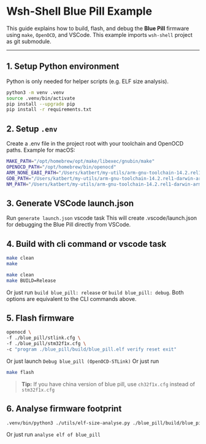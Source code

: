 # Wsh-Shell Blue Pill Example

This guide explains how to build, flash, and debug the **Blue Pill** firmware using `make`, `OpenOCD`, and VSCode.
This example imports `wsh-shell` project as git submodule.

---

## 1. Setup Python environment

Python is only needed for helper scripts (e.g. ELF size analysis).

```bash
python3 -m venv .venv
source .venv/bin/activate
pip install --upgrade pip
pip install -r requirements.txt
```

## 2. Setup `.env`

Create a .env file in the project root with your toolchain and OpenOCD paths.
Example for macOS:

```bash
MAKE_PATH="/opt/homebrew/opt/make/libexec/gnubin/make"
OPENOCD_PATH="/opt/homebrew/bin/openocd"
ARM_NONE_EABI_PATH="/Users/katbert/my-utils/arm-gnu-toolchain-14.2.rel1-darwin-arm64-arm-none-eabi/bin"
GDB_PATH="/Users/katbert/my-utils/arm-gnu-toolchain-14.2.rel1-darwin-arm64-arm-none-eabi/bin/arm-none-eabi-gdb"
NM_PATH="/Users/katbert/my-utils/arm-gnu-toolchain-14.2.rel1-darwin-arm64-arm-none-eabi/bin/arm-none-eabi-nm"
```

## 3. Generate VSCode launch.json

Run `generate launch.json` vscode task
This will create .vscode/launch.json for debugging the Blue Pill directly from VSCode.

## 4. Build with cli command or vscode task

```bash
make clean
make

make clean
make BUILD=Release
```

Or just run `build blue_pill: release` or `build blue_pill: debug`. Both options are equivalent to the CLI commands above.

## 5. Flash firmware

```bash
openocd \
-f ./blue_pill/stlink.cfg \
-f ./blue_pill/stm32f1x.cfg \
-c "program ./blue_pill/build/blue_pill.elf verify reset exit"
```

Or just launch `Debug blue_pill (OpenOCD-STLink)`
Or just run

```bash
make flash
```

> **Tip:** If you have china version of blue pill, use `ch32f1x.cfg` instead of `stm32f1x.cfg`

## 6. Analyse firmware footprint

```bash
.venv/bin/python3 ./utils/elf-size-analyse.py ./blue_pill/build/blue_pill.elf
```

Or just run `analyse elf of blue_pill`
